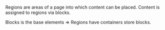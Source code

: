 Regions are areas of a page into which content can be placed. Content is assigned to regions via blocks.

Blocks is the base elements =&gt; Regions have containers store blocks. 

